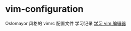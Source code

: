 # vim-configuration
Oslomayor 风格的 vimrc 配置文件 
学习记录 [学习 vim 编辑器](https://github.com/Oslomayor/vim-configuration/blob/master/%E5%AD%A6%E4%B9%A0%20vim%20%E7%BC%96%E8%BE%91%E5%99%A8.md)
